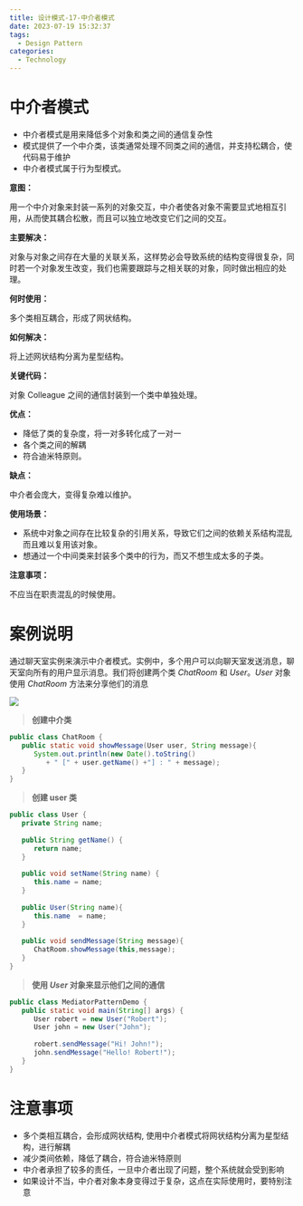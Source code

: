 ```yaml
---
title: 设计模式-17-中介者模式
date: 2023-07-19 15:32:37
tags: 
  - Design Pattern
categories: 
  - Technology
---
```


# 中介者模式

* 中介者模式是用来降低多个对象和类之间的通信复杂性
* 模式提供了一个中介类，该类通常处理不同类之间的通信，并支持松耦合，使代码易于维护
* 中介者模式属于行为型模式。 

**意图：**

用一个中介对象来封装一系列的对象交互，中介者使各对象不需要显式地相互引用，从而使其耦合松散，而且可以独立地改变它们之间的交互。

**主要解决：**

对象与对象之间存在大量的关联关系，这样势必会导致系统的结构变得很复杂，同时若一个对象发生改变，我们也需要跟踪与之相关联的对象，同时做出相应的处理。

**何时使用：**

多个类相互耦合，形成了网状结构。

**如何解决：**

将上述网状结构分离为星型结构。

**关键代码：**

对象 Colleague 之间的通信封装到一个类中单独处理。

**优点：** 

* 降低了类的复杂度，将一对多转化成了一对一
* 各个类之间的解耦
* 符合迪米特原则。

**缺点：**

中介者会庞大，变得复杂难以维护。

**使用场景：** 

* 系统中对象之间存在比较复杂的引用关系，导致它们之间的依赖关系结构混乱而且难以复用该对象。 
* 想通过一个中间类来封装多个类中的行为，而又不想生成太多的子类。

**注意事项：**

不应当在职责混乱的时候使用。

# 案例说明

通过聊天室实例来演示中介者模式。实例中，多个用户可以向聊天室发送消息，聊天室向所有的用户显示消息。我们将创建两个类 *ChatRoom* 和 *User*。*User* 对象使用 *ChatRoom* 方法来分享他们的消息 

![](https://cyan-images.oss-cn-shanghai.aliyuncs.com/images/04-design-pattern-2023-05-12-06.jpg)

> **创建中介类**

```java
public class ChatRoom {
   public static void showMessage(User user, String message){
      System.out.println(new Date().toString()
         + " [" + user.getName() +"] : " + message);
   }
}
```

> **创建 user 类**

```java
public class User {
   private String name;
 
   public String getName() {
      return name;
   }
 
   public void setName(String name) {
      this.name = name;
   }
 
   public User(String name){
      this.name  = name;
   }
 
   public void sendMessage(String message){
      ChatRoom.showMessage(this,message);
   }
}
```

>  **使用 *User* 对象来显示他们之间的通信** 

```java
public class MediatorPatternDemo {
   public static void main(String[] args) {
      User robert = new User("Robert");
      User john = new User("John");
 
      robert.sendMessage("Hi! John!");
      john.sendMessage("Hello! Robert!");
   }
}
```

# 注意事项

* 多个类相互耦合，会形成网状结构, 使用中介者模式将网状结构分离为星型结构，进行解耦
* 减少类间依赖，降低了耦合，符合迪米特原则
* 中介者承担了较多的责任，一旦中介者出现了问题，整个系统就会受到影响
* 如果设计不当，中介者对象本身变得过于复杂，这点在实际使用时，要特别注意  


